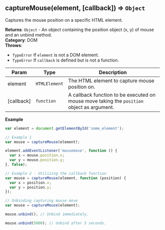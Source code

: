 <a name="captureMouse"></a>

## captureMouse(element, [callback]) ⇒ <code>Object</code>
Captures the mouse position on a specific HTML element.

**Returns**: <code>Object</code> - An object containing the position object (x, y) of mouse and an unbind method.  
**Category**: DOM  
**Throws**:

- <code>TypeError</code> If `element` is not a DOM element.
- <code>TypeError</code> If `callback` is defined but is not a function.


| Param | Type | Description |
| --- | --- | --- |
| element | <code>HTMLElement</code> | The HTML element to capture mouse position on. |
| [callback] | <code>function</code> | A callback function to be executed on mouse move taking the `position` object as argument. |

**Example**  
```js
var element = document.getElementById('some_element');

// Example 1
var mouse = captureMouse(element);

element.addEventListener('mousemove', function () {
  var x = mouse.position.x;
  var y = mouse.position.y;
}, false);

// Example 2 - Utilizing the callback function
var mouse = captureMouse(element, function (position) {
  var x = position.x;
  var y = position.y;
});

// Unbinding capturing mouse move
var mouse = captureMouse(element);

mouse.unbind(); // Unbind immediately.

mouse.unbind(5000); // Unbind after 5 seconds.
```
